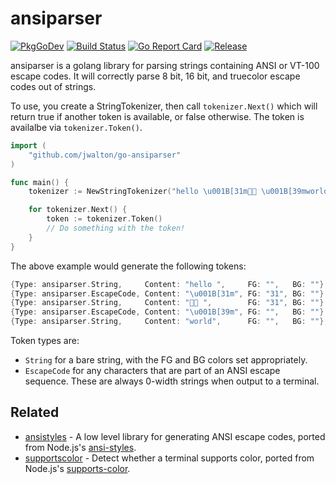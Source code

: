 # ansiparser

[![PkgGoDev](https://pkg.go.dev/badge/github.com/jwalton/go-ansiparser)](https://pkg.go.dev/github.com/jwalton/go-ansiparser?readme=expanded#section-readme)
[![Build Status](https://github.com/jwalton/go-ansiparser/workflows/Build/badge.svg)](https://github.com/jwalton/go-ansiparser/actions)
[![Go Report Card](https://goreportcard.com/badge/github.com/jwalton/go-ansiparser)](https://goreportcard.com/report/github.com/jwalton/go-ansiparser)
[![Release](https://img.shields.io/github/release/jwalton/go-ansiparser.svg?style=flat-square)](https://github.com/jwalton/go-ansiparser/releases/latest)

ansiparser is a golang library for parsing strings containing ANSI or VT-100 escape codes. It will correctly parse 8 bit, 16 bit, and truecolor escape codes out of strings.

To use, you create a StringTokenizer, then call `tokenizer.Next()` which will return true if another token is available, or false otherwise. The token is availalbe via `tokenizer.Token()`.

```go
import (
    "github.com/jwalton/go-ansiparser"
)

func main() {
    tokenizer := NewStringTokenizer("hello \u001B[31m👍🏼 \u001B[39mworld")

    for tokenizer.Next() {
        token := tokenizer.Token()
        // Do something with the token!
    }
}
```

The above example would generate the following tokens:

```go
{Type: ansiparser.String,     Content: "hello ",     FG: "",   BG: ""}
{Type: ansiparser.EscapeCode, Content: "\u001B[31m", FG: "31", BG: ""}
{Type: ansiparser.String,     Content: "👍🏼 ",        FG: "31", BG: ""}
{Type: ansiparser.EscapeCode, Content: "\u001B[39m", FG: "",   BG: ""}
{Type: ansiparser.String,     Content: "world",      FG: "",   BG: ""},
```

Token types are:

- `String` for a bare string, with the FG and BG colors set appropriately.
- `EscapeCode` for any characters that are part of an ANSI escape sequence. These are always 0-width strings when output to a terminal.

## Related

- [ansistyles](https://github.com/jwalton/gchalk/tree/master/pkg/ansistyles) - A low level library for generating ANSI escape codes, ported from Node.js's [ansi-styles](https://github.com/chalk/ansi-styles).
- [supportscolor](https://github.com/jwalton/go-supportscolor) - Detect whether a terminal supports color, ported from Node.js's [supports-color](https://github.com/chalk/supports-color).
